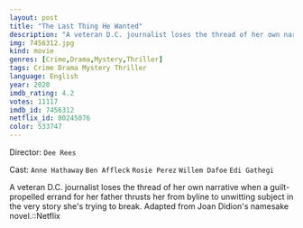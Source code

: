 ```yaml
---
layout: post
title: "The Last Thing He Wanted"
description: "A veteran D.C. journalist loses the thread of her own narrative when a guilt-propelled errand for her father thrusts her from byline to unwitting subject in the very story she's trying to break. Adapted from Joan Didion's namesake novel.::Netflix.."
img: 7456312.jpg
kind: movie
genres: [Crime,Drama,Mystery,Thriller]
tags: Crime Drama Mystery Thriller 
language: English
year: 2020
imdb_rating: 4.2
votes: 11117
imdb_id: 7456312
netflix_id: 80245076
color: 533747
---
```

Director: `Dee Rees`  

Cast: `Anne Hathaway` `Ben Affleck` `Rosie Perez` `Willem Dafoe` `Edi Gathegi` 

A veteran D.C. journalist loses the thread of her own narrative when a guilt-propelled errand for her father thrusts her from byline to unwitting subject in the very story she's trying to break. Adapted from Joan Didion's namesake novel.::Netflix